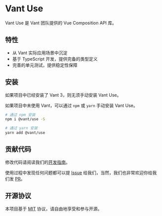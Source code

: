 # Vant Use

Vant Use 是 Vant 团队提供的 Vue Composition API 库。

## 特性

- 从 Vant 实际应用场景中沉淀
- 基于 TypeScript 开发，提供完备的类型定义
- 完善的单元测试，提供稳定性保障

## 安装

如果项目中已经安装了 Vant 3，则无须手动安装 Vant Use。

如果项目中未使用 Vant，可以通过 `npm` 或 `yarn` 手动安装 Vant Use。

```bash
# 通过 npm 安装
npm i @vant/use -S

# 通过 yarn 安装
yarn add @vant/use
```

## 贡献代码

修改代码请阅读我们的[开发指南](https://youzan.github.io/vant/#/zh-CN/contribution)。

使用过程中发现任何问题都可以提 [Issue](https://github.com/youzan/vant/issues) 给我们，当然，我们也非常欢迎你给我们发 [PR](https://github.com/youzan/vant/pulls)。

## 开源协议

本项目基于 [MIT](https://zh.wikipedia.org/wiki/MIT%E8%A8%B1%E5%8F%AF%E8%AD%89) 协议，请自由地享受和参与开源。

